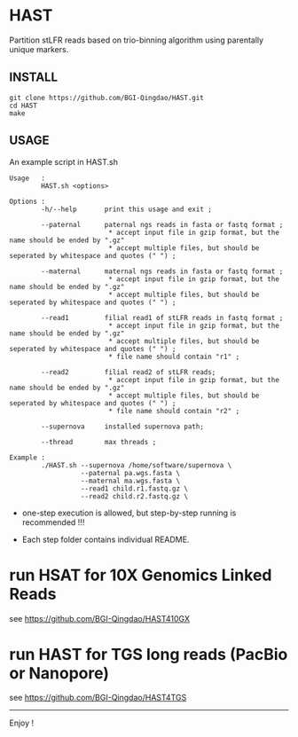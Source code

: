 # HAST
Partition stLFR reads based on trio-binning algorithm using parentally unique markers.

## INSTALL

```
git clone https://github.com/BGI-Qingdao/HAST.git
cd HAST
make
```

## USAGE

An example script in HAST.sh

```
Usage   :
        HAST.sh <options>

Options :
        -h/--help       print this usage and exit ;

        --paternal      paternal ngs reads in fasta or fastq format ;
                         * accept input file in gzip format, but the name should be ended by ".gz"
                         * accept multiple files, but should be seperated by whitespace and quotes (" ") ;

        --maternal      maternal ngs reads in fasta or fastq format ;
                         * accept input file in gzip format, but the name should be ended by ".gz"
                         * accept multiple files, but should be seperated by whitespace and quotes (" ") ;

        --read1         filial read1 of stLFR reads in fastq format ;
                         * accept input file in gzip format, but the name should be ended by ".gz"
                         * accept multiple files, but should be seperated by whitespace and quotes (" ") ;
                         * file name should contain "r1" ;

        --read2         filial read2 of stLFR reads;
                         * accept input file in gzip format, but the name should be ended by ".gz"
                         * accept multiple files, but should be seperated by whitespace and quotes (" ") ;
                         * file name should contain "r2" ;

        --supernova     installed supernova path;

        --thread        max threads ;

Example :
        ./HAST.sh --supernova /home/software/supernova \
                  --paternal pa.wgs.fasta \
                  --maternal ma.wgs.fasta \
                  --read1 child.r1.fastq.gz \
                  --read2 child.r2.fastq.gz \

```

* one-step execution is allowed, but step-by-step running is recommended !!!

* Each step folder contains individual README.

# run HSAT for 10X Genomics Linked Reads 

see https://github.com/BGI-Qingdao/HAST410GX

# run HAST for TGS long reads (PacBio or Nanopore)

see https://github.com/BGI-Qingdao/HAST4TGS

____________________________
Enjoy !
